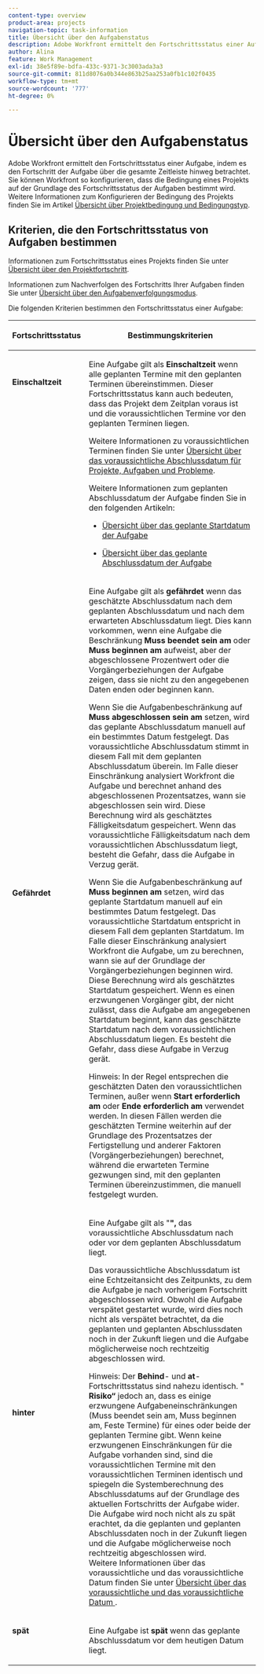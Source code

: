 ```yaml
---
content-type: overview
product-area: projects
navigation-topic: task-information
title: Übersicht über den Aufgabenstatus
description: Adobe Workfront ermittelt den Fortschrittsstatus einer Aufgabe, indem es den Fortschritt der Aufgabe über die gesamte Zeitleiste hinweg betrachtet. Sie können Workfront so konfigurieren, dass die Bedingung eines Projekts auf der Grundlage des Fortschrittsstatus der Aufgaben bestimmt wird. Weitere Informationen zum Konfigurieren der Bedingung des Projekts finden Sie im Artikel Übersicht über Projektbedingung und Bedingungstyp .
author: Alina
feature: Work Management
exl-id: 38e5f89e-bdfa-433c-9371-3c3003ada3a3
source-git-commit: 811d8076a0b344e863b25aa253a0fb1c102f0435
workflow-type: tm+mt
source-wordcount: '777'
ht-degree: 0%

---
```


# Übersicht über den Aufgabenstatus

<!-- Audited: 1/2024 -->

Adobe Workfront ermittelt den Fortschrittsstatus einer Aufgabe, indem es den Fortschritt der Aufgabe über die gesamte Zeitleiste hinweg betrachtet. Sie können Workfront so konfigurieren, dass die Bedingung eines Projekts auf der Grundlage des Fortschrittsstatus der Aufgaben bestimmt wird. Weitere Informationen zum Konfigurieren der Bedingung des Projekts finden Sie im Artikel [Übersicht über Projektbedingung und Bedingungstyp](../../../manage-work/projects/manage-projects/project-condition-and-condition-type.md).

## Kriterien, die den Fortschrittsstatus von Aufgaben bestimmen

Informationen zum Fortschrittsstatus eines Projekts finden Sie unter [Übersicht über den Projektfortschritt](../../../manage-work/projects/planning-a-project/project-progress-status.md).

Informationen zum Nachverfolgen des Fortschritts Ihrer Aufgaben finden Sie unter [Übersicht über den Aufgabenverfolgungsmodus](../../../manage-work/tasks/task-information/task-tracking-mode.md).

Die folgenden Kriterien bestimmen den Fortschrittsstatus einer Aufgabe:

<table> 
 <col> 
 <col> 
 <thead> 
  <tr> 
   <th> <p><strong>Fortschrittsstatus</strong> </p> </th> 
   <th> <p><strong>Bestimmungskriterien</strong> </p> </th> 
  </tr> 
 </thead> 
 <tbody> 
  <tr valign="top"> 
   <td scope="col"> <p> </p> <p><strong>Einschaltzeit</strong> </p> </td> 
   <td scope="col"> <p>Eine Aufgabe gilt als <strong>Einschaltzeit</strong> wenn alle geplanten Termine mit den geplanten Terminen übereinstimmen. Dieser Fortschrittsstatus kann auch bedeuten, dass das Projekt dem Zeitplan voraus ist und die voraussichtlichen Termine vor den geplanten Terminen liegen.</p> <p>Weitere Informationen zu voraussichtlichen Terminen finden Sie unter <a href="../../../manage-work/projects/planning-a-project/project-projected-completion-date.md" class="MCXref xref">Übersicht über das voraussichtliche Abschlussdatum für Projekte, Aufgaben und Probleme</a>.</p> <p>Weitere Informationen zum geplanten Abschlussdatum der Aufgabe finden Sie in den folgenden Artikeln:</p> 
    <ul> 
     <li> <p><a href="../../../manage-work/tasks/task-information/task-planned-start-date.md" class="MCXref xref">Übersicht über das geplante Startdatum der Aufgabe</a> </p> </li> 
     <li> <p><a href="../../../manage-work/tasks/task-information/task-planned-completion-date.md" class="MCXref xref">Übersicht über das geplante Abschlussdatum der Aufgabe</a> </p> </li> 
    </ul> </td> 
  </tr> 
  <tr> 
   <td><p></p> <p><strong>Gefährdet</strong> </p> </td> 
   <td><p>Eine Aufgabe gilt als <strong>gefährdet</strong> wenn das geschätzte Abschlussdatum nach dem geplanten Abschlussdatum und nach dem erwarteten Abschlussdatum liegt. Dies kann vorkommen, wenn eine Aufgabe die Beschränkung <strong>Muss beendet sein am</strong> oder <strong>Muss beginnen am</strong> aufweist, aber der abgeschlossene Prozentwert oder die Vorgängerbeziehungen der Aufgabe zeigen, dass sie nicht zu den angegebenen Daten enden oder beginnen kann. </p><p> Wenn Sie die Aufgabenbeschränkung auf <strong>Muss abgeschlossen sein am</strong> setzen, wird das geplante Abschlussdatum manuell auf ein bestimmtes Datum festgelegt. Das voraussichtliche Abschlussdatum stimmt in diesem Fall mit dem geplanten Abschlussdatum überein. Im Falle dieser Einschränkung analysiert Workfront die Aufgabe und berechnet anhand des abgeschlossenen Prozentsatzes, wann sie abgeschlossen sein wird. Diese Berechnung wird als geschätztes Fälligkeitsdatum gespeichert. Wenn das voraussichtliche Fälligkeitsdatum nach dem voraussichtlichen Abschlussdatum liegt, besteht die Gefahr, dass die Aufgabe in Verzug gerät. </p> <p> Wenn Sie die Aufgabenbeschränkung auf <strong>Muss beginnen am</strong> setzen, wird das geplante Startdatum manuell auf ein bestimmtes Datum festgelegt. Das voraussichtliche Startdatum entspricht in diesem Fall dem geplanten Startdatum. Im Falle dieser Einschränkung analysiert Workfront die Aufgabe, um zu berechnen, wann sie auf der Grundlage der Vorgängerbeziehungen beginnen wird. Diese Berechnung wird als geschätztes Startdatum gespeichert. Wenn es einen erzwungenen Vorgänger gibt, der nicht zulässt, dass die Aufgabe am angegebenen Startdatum beginnt, kann das geschätzte Startdatum nach dem voraussichtlichen Abschlussdatum liegen. Es besteht die Gefahr, dass diese Aufgabe in Verzug gerät. </p> <p>Hinweis: In der Regel entsprechen die geschätzten Daten den voraussichtlichen Terminen, außer wenn <strong>Start erforderlich am</strong> oder <strong>Ende erforderlich am</strong> verwendet werden. In diesen Fällen werden die geschätzten Termine weiterhin auf der Grundlage des Prozentsatzes der Fertigstellung und anderer Faktoren (Vorgängerbeziehungen) berechnet, während die erwarteten Termine gezwungen sind, mit den geplanten Terminen übereinzustimmen, die manuell festgelegt wurden.</p> </td> 
  </tr> 
  <tr> 
   <td> <p><strong>hinter</strong> </p> </td> 
   <td> <p>Eine Aufgabe gilt als "<strong>", </strong> das voraussichtliche Abschlussdatum nach oder vor dem geplanten Abschlussdatum liegt.</p> <p>Das voraussichtliche Abschlussdatum ist eine Echtzeitansicht des Zeitpunkts, zu dem die Aufgabe je nach vorherigem Fortschritt abgeschlossen wird. Obwohl die Aufgabe verspätet gestartet wurde, wird dies noch nicht als verspätet betrachtet, da die geplanten und geplanten Abschlussdaten noch in der Zukunft liegen und die Aufgabe möglicherweise noch rechtzeitig abgeschlossen wird.</p> <p>Hinweis: Der <strong>Behind</strong>- und <strong>at</strong>-Fortschrittsstatus sind nahezu identisch. "<strong> Risiko“ </strong> jedoch an, dass es einige erzwungene Aufgabeneinschränkungen (Muss beendet sein am, Muss beginnen am, Feste Termine) für eines oder beide der geplanten Termine gibt. Wenn keine erzwungenen Einschränkungen für die Aufgabe vorhanden sind, sind die voraussichtlichen Termine mit den voraussichtlichen Terminen identisch und spiegeln die Systemberechnung des Abschlussdatums auf der Grundlage des aktuellen Fortschritts der Aufgabe wider. Die Aufgabe wird noch nicht als zu spät erachtet, da die geplanten und geplanten Abschlussdaten noch in der Zukunft liegen und die Aufgabe möglicherweise noch rechtzeitig abgeschlossen wird.<br>Weitere Informationen über das voraussichtliche und das voraussichtliche Datum finden Sie unter <a href="../../../manage-work/tasks/task-information/differentiate-projected-estimated-dates.md" class="MCXref xref">Übersicht über das voraussichtliche und das voraussichtliche Datum </a>.</p> </td> 
  </tr> 
  <tr valign="top"> 
   <td> <p><strong>spät</strong> </p> </td> 
   <td> <p>Eine Aufgabe ist <strong>spät</strong> wenn das geplante Abschlussdatum vor dem heutigen Datum liegt.<br></p> </td> 
  </tr> 
 </tbody> 
</table>

<!--hiding this because some users find the images confusing, as they don't really show the dates mentioned in the descriptions above. Keep the pictures though, in case some users will complain that we hid them. 

## How task Progress Status updates over time

The different date types in our projects tell us how tasks are progressing over time:

* On Time

  ![](assets/on-time-progress-status-350x233.png)

* At Risk

  ![](assets/at-risk-progress-status-350x233.png)

* Behind

  ![](assets/behind-progress-status-350x233.png)

* Late

  ![](assets/late-progress-status-350x233.png)

-->